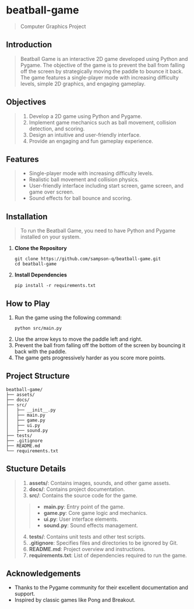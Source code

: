 # beatball-game
> Computer Graphics Project

## Introduction
> Beatball Game is an interactive 2D game developed using Python and Pygame. The objective of the game is to prevent the ball from falling off the screen by strategically moving the paddle to bounce it back. The game features a single-player mode with increasing difficulty levels, simple 2D graphics, and engaging gameplay.

## Objectives
>1. Develop a 2D game using Python and Pygame.
>2. Implement game mechanics such as ball movement, collision detection, and scoring.
>3. Design an intuitive and user-friendly interface.
>4. Provide an engaging and fun gameplay experience.

## Features
>- Single-player mode with increasing difficulty levels.
>- Realistic ball movement and collision physics.
>- User-friendly interface including start screen, game screen, and game over screen.
>- Sound effects for ball bounce and scoring.

## Installation
>To run the Beatball Game, you need to have Python and Pygame installed on your system.
1. **Clone the Repository**
   ```
   git clone https://github.com/sampson-q/beatball-game.git
   cd beatball-game
   ```

2. **Install Dependencies**
   ```
   pip install -r requirements.txt
   ```

## How to Play
1. Run the game using the following command:
   ```
   python src/main.py
   ```
2. Use the arrow keys to move the paddle left and right.
3. Prevent the ball from falling off the bottom of the screen by bouncing it back with the paddle.
4. The game gets progressively harder as you score more points.

## Project Structure
```
beatball-game/
├── assets/
├── docs/
├── src/
│   ├── __init__.py
│   ├── main.py
│   ├── game.py
│   ├── ui.py
│   ├── sound.py
├── tests/
├── .gitignore
├── README.md
└── requirements.txt
```

## Stucture Details
>1. **assets/**: Contains images, sounds, and other game assets.
>2. **docs/**: Contains project documentation.
>3. **src/**: Contains the source code for the game.
>>  - **main.py**: Entry point of the game.
>>  - **game.py**: Core game logic and mechanics.
>>  - **ui.py**: User interface elements.
>>  - **sound.py**: Sound effects management.
>4. **tests/**: Contains unit tests and other test scripts.
>5. **.gitignore**: Specifies files and directories to be ignored by Git.
>6. **README.md**: Project overview and instructions.
>7. **requirements.txt**: List of dependencies required to run the game.

## Acknowledgements
- Thanks to the Pygame community for their excellent documentation and support.
- Inspired by classic games like Pong and Breakout.
